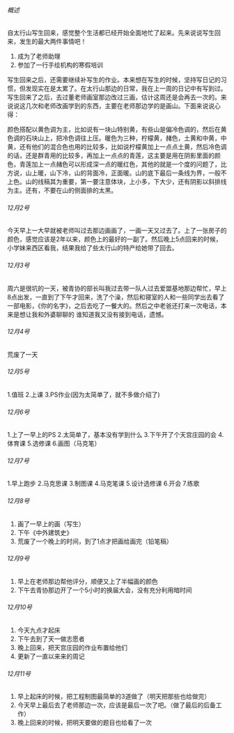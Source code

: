 ###### 概述
自太行山写生回来，感觉整个生活都已经开始全面地忙了起来。先来说说写生回来，发生的最大两件事情吧！

1. 成为了老师助理
2. 参加了一行手绘机构的寒假培训

写生回来之后，还需要继续补写生的作业。本来想在写生的时候，坚持写日记的习惯，但发现实在是太累了。在太行山那边的日常，我在上一周的日记中有写到过。写生回来了之后，去过董老师画室那边改过三画，估计这周还是会再去一次的。来说说这几次和老师改画学到的东西，主要在老师那边学的是画山。下面来说说心得：

颜色搭配以黄色调为主，比如说有一块山特别黄，有些山是偏冷色调的，然后在黄色调的石块山上，把冷色调往上压。暖色为三种，柠檬黄，赭色，土黄和中黄，中黄，还有他们的混合色也用的比较多，比如说柠檬黄加上一点点土黄，然后冷色调的话，还是群青用的比较多，再加上一点点的青莲，这主要是用在阴影里面的颜色，青莲加上一点赭色可以形成深一点的暖红色，其他的就是一个度的问题了，比方说，山上暖，山下冷，山的背面冷，正面暖。山的底下最后一条线为界，一般不上色。山的线稿其为重要，第一要注意体块，上小多，下大少，还有阴影以斜排线为主。还有，不要在山的侧面排的太黑。
###### 12月2号
今天早上一大早就被老师叫过去那边画画了，一画一天又过去了。上了一张房子的颜色，感觉应该是2年以来，颜色上的最好的一副了。然后晚上5点回来的时候，小学妹来西区看我，结果我给了些太行山的特产给她带了回去。
###### 12月3号
周六是很坑的一天，被青协的部长叫我过去带一队人过去爱盟基地那边帮忙，早上8点出发，一直到了下午才回来，洗了个澡，然后和寝室的人和一些同学出去看了一部电影，《你的名字》，之后去吃了一餐大的。然后之中老爸还打来一次电话，本来是想让我和外婆聊聊的 谁知道我又没有接到电话，遗憾。
###### 12月4号
荒废了一天
###### 12月5号
1.值班
2.上课
3.PS作业(因为太简单了，就不多做介绍了)
###### 12月6号
1.上了一早上的PS
2.太简单了，基本没有学到什么
3.下午开了个天宫庄园的会
4.体育课
5.选修课
6.画图（马克笔）
###### 12月7号
1.早上跑步
2.马克思课
3.制图课
4.马克笔课
5.设计选修课
6.开会
7.练歌

###### 12月8号
1. 画了一早上的画（写生）
1. 下午《中外建筑史》
1. 荒废了一个晚上的时间，到了1点才把画给画完（铅笔稿）

###### 12月9号
1. 早上在老师那边帮他评分，顺便又上了半幅画的颜色
2. 下午去青协那边开了一个5小时的换届大会，没有充分利用暗时间

###### 12月10号
1. 今天九点才起床
1. 下午去到了天一做志愿者
1. 晚上回来，把天宫庄园的作业布置给他们
1. 更新了一直以来来的周记

###### 12月11号
1. 早上起床的时候，把工程制图最简单的3道做了（明天把那些也给做完）
1. 今天早上最后去了老师那边一次，应该是最后一次了吧。（做了最后的后备工作）
2. 晚上回来的时候，把明天要做的题目也给看了一次


